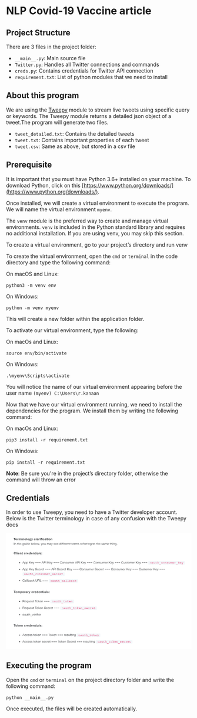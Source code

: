 # NLP Covid-19 Vaccine article

## Project Structure

There are 3 files in the project folder:

- `__main__.py`: Main source file
- `Twitter.py`: Handles all Twitter connections and commands
- `creds.py`: Contains credentials for Twitter API connection
- `requirement.txt`: List of python modules that we need to install

## About this program

We are using the [Tweepy](https://github.com/tweepy/tweepy) module to stream live tweets using specific query or keywords. The Tweepy module returns a detailed json object of a tweet.The program will generate two files.

- `tweet_detailed.txt`: Contains the detailed tweets
- `tweet.txt`: Contains important properties of each tweet
- `tweet.csv`: Same as above, but stored in a csv file

## Prerequisite

It is important that you must have Python 3.6+ installed on your machine. To download Python, click on this [https://www.python.org/downloads/](https://www.python.org/downloads/).

Once installed, we will create a virtual environment to execute the program. We will name the virtual environment `myenv`.

The `venv` module is the preferred way to create and manage virtual environments. `venv` is included in the Python standard library and requires no additional installation. If you are using venv, you may skip this section.

To create a virtual environment, go to your project’s directory and run venv

To create the virtual environment, open the `cmd` or `terminal` in the code directory and type the following command:

On macOS and Linux:

```shell
python3 -m venv env
```

On Windows:

```shell
python -m venv myenv
```

This will create a new folder within the application folder.

To activate our virtual environment, type the following:

On macOs and Linux:

```shell
source env/bin/activate
```

On Windows:

```shell
.\myenv\Scripts\activate
```

You will notice the name of our virtual environment appearing before the user name
`(myenv) C:\Users\r.kanaan`

Now that we have our virtual environment running, we need to install the dependencies for the program. We install them by writing the following command:

On macOs and Linux:

```shell
pip3 install -r requirement.txt
```

On Windows:

```shell
pip install -r requirement.txt
```

**Note**: Be sure you're in the project’s directory folder, otherwise the command will throw an error

## Credentials

In order to use Tweepy, you need to have a Twitter developer account. Below is the Twitter terminology in case of any confusion with the Tweepy docs

![terminology](images/Twitter_Terminology.png)

## Executing the program

Open the `cmd` or `terminal` on the project directory folder and write the following command:

```shell
python __main__.py
```

Once executed, the files will be created automatically.
